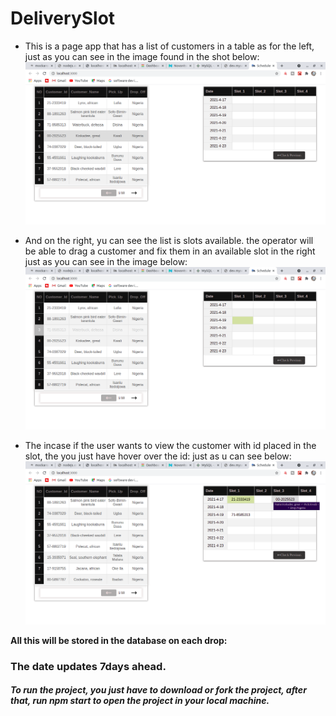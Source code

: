 # DeliverySlot 
* This is a page app that has a list of customers in a table as for the left, just as you can see in the image found in the shot below:
![shots](./shots/shot1.png)


* And on the right, yu can see the list is slots available.
the operator will be able to drag a customer and fix them in an available slot in the right just as you can see in the image below:
![shots](./shots/shot2.png)



* The incase if the user wants to view the customer with id placed in the slot, the you just have hover over the id: just as u can see below:
![shots](./shots/shot3.png)


**All this will be stored in the database on each drop:**

### The date updates 7days ahead.

##### To run the project, you just have to download or fork the project, after that, run npm start to open the project in your local machine.
